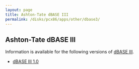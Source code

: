 ```yaml
---
layout: page
title: Ashton-Tate dBASE III
permalink: /disks/pcx86/apps/other/dbase3/
---
```


Ashton-Tate dBASE III
---------------------

Information is available for the following versions of [dBASE III](https://en.wikipedia.org/wiki/DBase).

* [dBASE III 1.0](1.0/)
